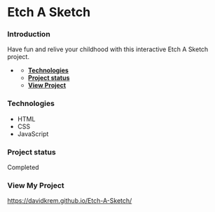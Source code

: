 # **Etch A Sketch**

### **Introduction**

Have fun and relive your childhood with this interactive Etch A Sketch project.

- [](#)

  - [**Technologies**](#technologies)
  - [**Project status**](#project-status)
  - [**View Project**](#other-information)

### **Technologies**

- HTML
- CSS
- JavaScript

### **Project status**

Completed

### **View My Project**
https://davidkrem.github.io/Etch-A-Sketch/

